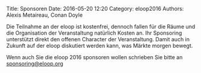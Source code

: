 Title: Sponsoren
Date: 2016-05-20 12:20
Category: eloop2016
Authors: Alexis Metaireau, Conan Doyle

Die Teilnahme an der eloop ist kostenfrei, dennoch fallen für die Räume und die Organisation der Veranstaltung natürlich Kosten an. 
Ihr Sponsoring unterstützt direkt den offenen Character der Veranstaltung. Damit auch in Zukunft auf der eloop diskutiert werden kann, was Märkte morgen bewegt.

Wenn auch Sie die eloop 2016 sponsoren wollen schrieben Sie bitte an [sponsoring@eloop.org](mailto:sponsoring@eloop.org)
